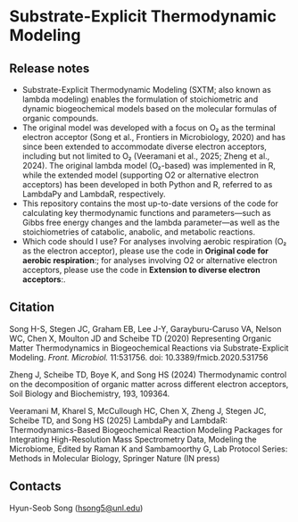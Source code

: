 # Substrate-Explicit Thermodynamic Modeling

## Release notes
* Substrate-Explicit Thermodynamic Modeling (SXTM; also known as lambda modeling) enables the formulation of stoichiometric and dynamic biogeochemical models based on the molecular formulas of organic compounds.
* The original model was developed with a focus on O₂ as the terminal electron acceptor (Song et al., Frontiers in Microbiology, 2020) and has since been extended to accommodate diverse electron acceptors, including but not limited to O₂ (Veeramani et al., 2025; Zheng et al., 2024).
The original lambda model (O₂-based) was implemented in R, while the extended model (supporting O2 or alternative electron acceptors) has been developed in both Python and R, referred to as LambdaPy and LambdaR, respectively.
* This repository contains the most up-to-date versions of the code for calculating key thermodynamic functions and parameters—such as Gibbs free energy changes and the lambda parameter—as well as the stoichiometries of catabolic, anabolic, and metabolic reactions.
* Which code should I use? For analyses involving aerobic respiration (O₂ as the electron acceptor), please use the code in 
<b>Original code for aerobic respiration</b>:; for analyses involving O2 or alternative electron acceptors, please use the code in <b>Extension to diverse electron acceptors</b>:.

## Citation
Song H-S, Stegen JC, Graham EB, Lee J-Y, Garayburu-Caruso VA, Nelson WC, Chen X, Moulton JD and Scheibe TD (2020) Representing Organic Matter Thermodynamics in Biogeochemical Reactions via Substrate-Explicit Modeling. <i>Front. Microbiol.</i> 11:531756. doi: 10.3389/fmicb.2020.531756

Zheng J, Scheibe TD, Boye K, and Song HS (2024) Thermodynamic control on the decomposition of organic matter across different electron acceptors, Soil Biology and Biochemistry, 193, 109364.

Veeramani M, Kharel S, McCullough HC, Chen X, Zheng J, Stegen JC, Scheibe TD, and Song HS (2025) LambdaPy and LambdaR: Thermodynamics-Based Biogeochemical Reaction Modeling Packages for Integrating High-Resolution Mass Spectrometry Data, Modeling the Microbiome, Edited by Raman K and Sambamoorthy G, Lab Protocol Series: Methods in Molecular Biology, Springer Nature (IN press) 

## Contacts
Hyun-Seob Song (hsong5@unl.edu)

